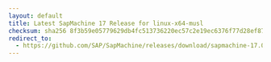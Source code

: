 ```yaml
---
layout: default
title: Latest SapMachine 17 Release for linux-x64-musl
checksum: sha256 8f3b59e05779629db4fc513736220ec57c2e19ec6376f77d28ef87567794823f
redirect_to:
  - https://github.com/SAP/SapMachine/releases/download/sapmachine-17.0.10/sapmachine-jdk-17.0.10_linux-x64-musl_bin.tar.gz
---
```

